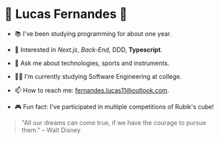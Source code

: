 # 🔹 Lucas Fernandes 🔸

- 📚 I've been studying programming for about one year.

- 🤯 Interested in _Next.js_, _Back-End_, DDD, **Typescript**.

- 💬 Ask me about technologies, sports and instruments.

- 👨‍🎓 I'm currently studying Software Engineering at college.

- 📫 How to reach me: fernandes.lucas11@outlook.com.

- 🎮 Fun fact: I've participated in multiple competitions of Rubik's cube!

> "All our dreams can come true, if we have the courage to pursue them."
> – Walt Disney
